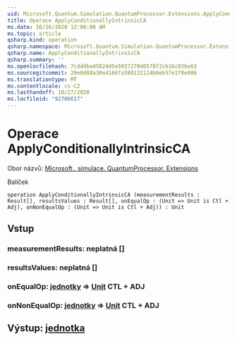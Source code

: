 ```yaml
---
uid: Microsoft.Quantum.Simulation.QuantumProcessor.Extensions.ApplyConditionallyIntrinsicCA
title: Operace ApplyConditionallyIntrinsicCA
ms.date: 10/26/2020 12:00:00 AM
ms.topic: article
qsharp.kind: operation
qsharp.namespace: Microsoft.Quantum.Simulation.QuantumProcessor.Extensions
qsharp.name: ApplyConditionallyIntrinsicCA
qsharp.summary: ''
ms.openlocfilehash: 7cdddba45824d5e5037270d8578f2cb16c03be83
ms.sourcegitcommit: 29e0d88a30e4166fa580132124b0eb57e1f0e986
ms.translationtype: MT
ms.contentlocale: cs-CZ
ms.lasthandoff: 10/27/2020
ms.locfileid: "92706617"
---
```

# <a name="applyconditionallyintrinsicca-operation"></a>Operace ApplyConditionallyIntrinsicCA

Obor názvů: [Microsoft.. simulace. QuantumProcessor. Extensions](xref:Microsoft.Quantum.Simulation.QuantumProcessor.Extensions)

Balíček [](https://nuget.org/packages/)




```qsharp
operation ApplyConditionallyIntrinsicCA (measurementResults : Result[], resultsValues : Result[], onEqualOp : (Unit => Unit is Ctl + Adj), onNonEqualOp : (Unit => Unit is Ctl + Adj)) : Unit
```


## <a name="input"></a>Vstup

### <a name="measurementresults--__invalidresult__"></a>measurementResults: __neplatná <Result>__ []




### <a name="resultsvalues--__invalidresult__"></a>resultsValues: __neplatná <Result>__ []




### <a name="onequalop--unit--unit-ctl--adj"></a>onEqualOp: [jednotky](xref:microsoft.quantum.lang-ref.unit) => [Unit](xref:microsoft.quantum.lang-ref.unit) CTL + ADJ




### <a name="onnonequalop--unit--unit-ctl--adj"></a>onNonEqualOp: [jednotky](xref:microsoft.quantum.lang-ref.unit) => [Unit](xref:microsoft.quantum.lang-ref.unit) CTL + ADJ





## <a name="output--unit"></a>Výstup: [jednotka](xref:microsoft.quantum.lang-ref.unit)

